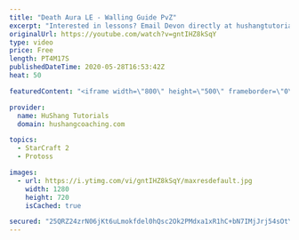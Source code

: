 ```yaml
---
title: "Death Aura LE - Walling Guide PvZ"
excerpt: "Interested in lessons? Email Devon directly at hushangtutorials@outlook.com ------------------------------------------------------------------------------------------------------- Want to support HuShang Tutorials directly? Patreon is a website where you can contribute a monthly donation that will help"
originalUrl: https://youtube.com/watch?v=gntIHZ8kSqY
type: video
price: Free
length: PT4M17S
publishedDateTime: 2020-05-28T16:53:42Z
heat: 50

featuredContent: "<iframe width=\"800\" height=\"500\" frameborder=\"0\" src=\"https://www.youtube.com/embed/gntIHZ8kSqY\" allow=\"accelerometer; autoplay; encrypted-media; gyroscope; picture-in-picture\" allowfullscreen></iframe>"

provider:
  name: HuShang Tutorials
  domain: hushangcoaching.com

topics:
  - StarCraft 2
  - Protoss

images:
  - url: https://i.ytimg.com/vi/gntIHZ8kSqY/maxresdefault.jpg
    width: 1280
    height: 720
    isCached: true

secured: "25QRZ24zrN06jKt6uLmokfdel0hQsc2Ok2PMdxa1xR1hC+bN7IMjJrj54sOtYKaX+2NseN4mF610g1z1ajun68Oe6NvCinfWGWq/dqwAYB7FPNbUwEmTUTppzIg2QhjILbMA8tGCYbK4z15TyJbaAgnFSweLWjEOTREr9mARvkeB8kyXhLI64y0AWMttlh1ajRMBspR3B/hwe24+GFOCUjY03SKRHcuWzULbZj8Oh95861pQmFhMljrvrL/Fdrm4qt+2WWp2p8WAv+vcphPv8FQuoi0dEByfQzb74w3rjr94yGxFvbR9IijzSxFifW9apsv6CwHCvsUbOrMzjR8GsL3sMnS41VDST+36BLC+AZ7+Sfc2dVQKhEsIG/4lJYkOQ0FUkUchxg6BKq0QaCzHUiDm1zULAtqwaRarHtodHmA=;CfoZV9Bz3RmeUiMLbMRBHQ=="
---
```


